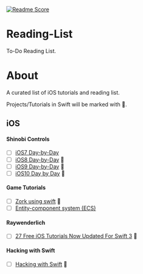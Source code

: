 [![Readme Score](http://readme-score-api.herokuapp.com/score.svg?url=https://github.com/naeemshaikh90/reading-list)](http://clayallsopp.github.io/readme-score?url=https://github.com/naeemshaikh90/reading-list)

# Reading-List
To-Do Reading List.

# About
A curated list of iOS tutorials and reading list.

Projects/Tutorials in Swift will be marked with :large_orange_diamond:.

## iOS
#### Shinobi Controls
- [ ] [iOS7 Day-by-Day](https://www.shinobicontrols.com/blog/introducing-ios7-day-by-day)
- [ ] [iOS8 Day-by-Day](https://www.shinobicontrols.com/blog/introducing-ios8-day-by-day) :large_orange_diamond:
- [ ] [iOS9 Day-by-Day](https://www.shinobicontrols.com/blog/ios9-day-by-day-index) :large_orange_diamond:
- [ ] [iOS10 Day by Day](https://www.shinobicontrols.com/blog/ios-10-day-by-day-index) :large_orange_diamond:

#### Game Tutorials
- [ ] [Zork using swift](https://theliquidfire.wordpress.com/2016/09/26/zork-intro/) :large_orange_diamond:
- [ ] [Entity-component system (ECS)](http://t-machine.org/index.php/2007/09/03/entity-systems-are-the-future-of-mmog-development-part-1/)

#### Raywenderlich
- [ ] [27 Free iOS Tutorials Now Updated For Swift 3](https://www.raywenderlich.com/147291/27-free-ios-tutorials-now-updated-for-swift-3) :large_orange_diamond:

#### Hacking with Swift
- [ ] [Hacking with Swift](https://www.hackingwithswift.com/read/) :large_orange_diamond:
